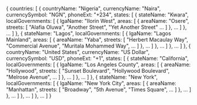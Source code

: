 {
countries: [
{
countryName: "Nigeria",
currencyName: "Naira",
currencySymbol: "NGN",
phoneExt: "+234",
states: [
{
stateName: "Kwara",
localGovernments: [
{
lgaName: "Ilorin West",
areas: [
{
areaName: "Osere",
streets: [
"Alafia Oluwa",
"Another Street",
"Yet Another Street"
...
]
},
...
]
},
...
]
},
{
stateName: "Lagos",
localGovernments: [
{
lgaName: "Lagos Mainland",
areas: [
{
areaName: "Yaba",
streets: [
"Herbert Macaulay Way",
"Commercial Avenue",
"Muritala Mohammed Way",
...
]
},
...
]
},
...
]
},
...
]
},
{
countryName: "United States",
currencyName: "US Dollar",
currencySymbol: "USD",
phoneExt: "+1",
states: [
{
stateName: "California",
localGovernments: [
{
lgaName: "Los Angeles County",
areas: [
{
areaName: "Hollywood",
streets: [
"Sunset Boulevard",
"Hollywood Boulevard",
"Melrose Avenue",
...
]
},
...
]
},
...
]
},
{
stateName: "New York",
localGovernments: [
{
lgaName: "New York City",
areas: [
{
areaName: "Manhattan",
streets: [
"Broadway",
"5th Avenue",
"Times Square",
...
]
},
...
]
},
...
]
},
...
]
},
...
]
}
